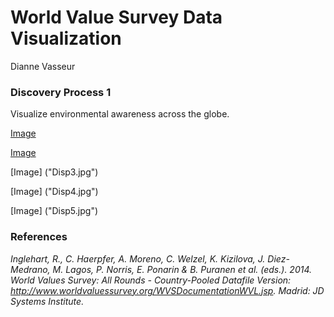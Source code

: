 # World Value Survey Data Visualization
Dianne Vasseur 

### Discovery Process 1
Visualize environmental awareness across the globe.

[Image]("Disp1.jpg")


[Image]("Disp2.jpg")

[Image] ("Disp3.jpg")

[Image] ("Disp4.jpg")

[Image] ("Disp5.jpg")


### References
_Inglehart, R., C. Haerpfer, A. Moreno, C. Welzel, K. Kizilova, J. Diez-Medrano, M. Lagos, P. Norris, E. Ponarin & B. Puranen et al. (eds.). 2014. World Values Survey: All Rounds - Country-Pooled Datafile Version: http://www.worldvaluessurvey.org/WVSDocumentationWVL.jsp. Madrid: JD Systems Institute._
